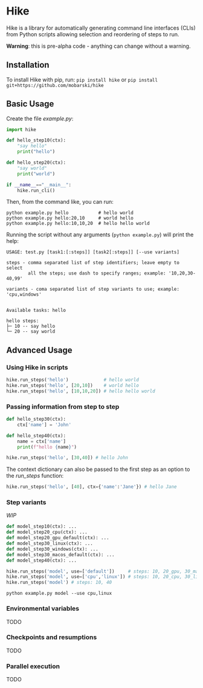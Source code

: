 # Hike

Hike is a library for automatically generating command line interfaces (CLIs) from Python scripts allowing selection and reordering of steps to run.

**Warning**: this is pre-alpha code - anything can change without a warning.



## Installation

To install Hike with pip, run: `pip install hike` or `pip install git+https://github.com/mobarski/hike`



## Basic Usage

Create the file *example.py*:

```python
import hike

def hello_step10(ctx):
    "say hello"
    print("hello")

def hello_step20(ctx):
    "say world"
    print("world")

if __name__=="__main__":
    hike.run_cli()
```

Then, from the command like, you can run:

```
python example.py hello           # hello world
python example.py hello:20,10     # world hello
python example.py hello:10,10,20  # hello hello world
```

Running the script without any arguments (`python example.py`) will print the help:

```
USAGE: test.py [task1:[:steps]] [task2[:steps]] [--use variants]

steps - comma separated list of step identifiers; leave empty to select
        all the steps; use dash to specify ranges; example: '10,20,30-40,99'

variants - coma separated list of step variants to use; example: 'cpu,windows'


Available tasks: hello

hello steps:
├─ 10 -- say hello
└─ 20 -- say world
```



## Advanced Usage



### Using Hike in scripts

```python
hike.run_steps('hello')             # hello world
hike.run_steps('hello', [20,10])    # world hello
hike.run_steps('hello', [10,10,20]) # hello hello world
```



### Passing information from step to step

```python
def hello_step30(ctx):
    ctx['name'] = 'John'

def hello_step40(ctx):
    name = ctx['name']
    print(f"hello {name}")

hike.run_steps('hello', [30,40]) # hello John
```

The context dictionary can also be passed to the first step as an option to the *run_steps* function:

```python
hike.run_steps('hello', [40], ctx={'name':'Jane'}) # hello Jane
```



### Step variants

*WIP*

```python
def model_step10(ctx): ...
def model_step20_cpu(ctx): ...
def model_step20_gpu_default(ctx): ...
def model_step30_linux(ctx): ...
def model_step30_windows(ctx): ...
def model_step30_macos_default(ctx): ...
def model_step40(ctx): ...
```

```python
hike.run_steps('model', use=['default'])     # steps: 10, 20_gpu, 30_macos, 40
hike.run_steps('model', use=['cpu','linux']) # steps: 10, 20_cpu, 30_linux, 40
hike.run_steps('model') # steps: 10, 40
```

`python example.py model --use cpu,linux`



### Environmental variables

TODO



### Checkpoints and resumptions

TODO



### Parallel execution

TODO



